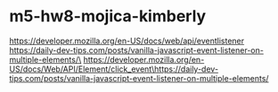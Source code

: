 # m5-hw8-mojica-kimberly

https://developer.mozilla.org/en-US/docs/web/api/eventlistener
https://daily-dev-tips.com/posts/vanilla-javascript-event-listener-on-multiple-elements/\
https://developer.mozilla.org/en-US/docs/Web/API/Element/click_event\https://daily-dev-tips.com/posts/vanilla-javascript-event-listener-on-multiple-elements/